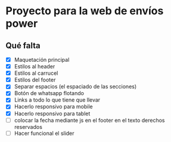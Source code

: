 # Proyecto para la web de envíos power

## Qué falta
- [X] Maquetación principal
- [X] Estilos al header
- [X] Estilos al carrucel
- [X] Estilos del footer
- [X] Separar espacios (el espaciado de las secciones)
- [X] Botón de whatsapp flotando
- [X] Links a todo lo que tiene que llevar
- [X] Hacerlo responsivo para mobile
- [X] Hacerlo responsivo para tablet
- [ ] colocar la fecha mediante js en el footer en el texto derechos reservados
- [ ] Hacer funcional el slider